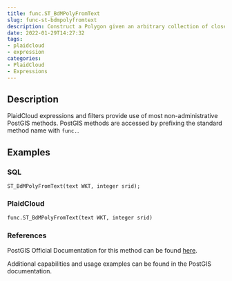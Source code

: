 ```yaml
---
title: func.ST_BdMPolyFromText
slug: func-st-bdmpolyfromtext
description: Construct a Polygon given an arbitrary collection of closed linestrings, polygons, MultiLineStrings as Well-Known text representation
date: 2022-01-29T14:27:32
tags:
- plaidcloud
- expression
categories:
- PlaidCloud
- Expressions
---
```



## Description


PlaidCloud expressions and filters provide use of most non-administrative PostGIS methods. PostGIS methods are accessed by prefixing the standard method name with `func.`.



## Examples


### SQL



```
ST_BdMPolyFromText(text WKT, integer srid);
```


### PlaidCloud



```python
func.ST_BdMPolyFromText(text WKT, integer srid)
```


### References


PostGIS Official Documentation for this method can be found [here](https://postgis.net/docs/manual-3.1/ST_BdMPolyFromText.html).



Additional capabilities and usage examples can be found in the PostGIS documentation.


